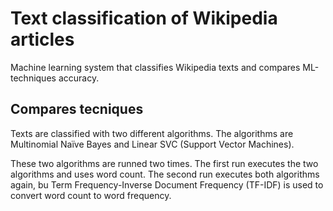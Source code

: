 # Text classification of Wikipedia articles
Machine learning system that classifies Wikipedia texts and compares ML-techniques accuracy. 

## Compares tecniques
Texts are classified with two different algorithms.
The algorithms are Multinomial Naïve Bayes and Linear SVC (Support Vector Machines).

These two algorithms are runned two times. 
The first run executes the two algorithms and uses word count.
The second run executes both algorithms again, bu Term Frequency-Inverse Document Frequency (TF-IDF) is used to convert word count to word frequency.

